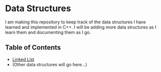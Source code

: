 # Data Structures

I am making this repository to keep track of the data structures I have learned and implemented in C++. I will be adding more data structures as I learn them and documenting them as I go.

## Table of Contents

- [Linked List](docs/linkedList/README.md)
- (Other data structures will go here...)
